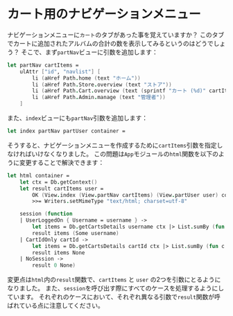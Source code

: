 # カート用のナビゲーションメニュー

ナビゲーションメニューに`カート`のタブがあった事を覚えていますか？
このタブでカートに追加されたアルバムの合計の数を表示してみるというのはどうでしょう？
そこで、まず`partNav`ビューに引数を追加します：

```fsharp
let partNav cartItems = 
    ulAttr ["id", "navlist"] [ 
        li (aHref Path.home (text "ホーム"))
        li (aHref Path.Store.overview (text "ストア"))
        li (aHref Path.Cart.overview (text (sprintf "カート (%d)" cartItems)))
        li (aHref Path.Admin.manage (text "管理者"))
    ]
```

また、`index`ビューにも`partNav`引数を追加します：

```fsharp
let index partNav partUser container = 
```

そうすると、ナビゲーションメニューを作成するために`cartItems`引数を指定しなければいけなくなりました。
この問題は`App`モジュールの`html`関数を以下のように変更することで解決できます：

```fsharp
let html container =
    let ctx = Db.getContext()
    let result cartItems user =
        OK (View.index (View.partNav cartItems) (View.partUser user) container)
        >>= Writers.setMimeType "text/html; charset=utf-8"

    session (function
    | UserLoggedOn { Username = username } -> 
        let items = Db.getCartsDetails username ctx |> List.sumBy (fun c -> c.Count)
        result items (Some username)
    | CartIdOnly cartId ->
        let items = Db.getCartsDetails cartId ctx |> List.sumBy (fun c -> c.Count)
        result items None
    | NoSession ->
        result 0 None)
```

変更点は`html`内の`result`関数で、`cartItems` と `user` の2つを引数にとるようになりました。
また、`session`を呼び出す際にすべてのケースを処理するようにしています。
それぞれのケースにおいて、それぞれ異なる引数で`result`関数が呼ばれている点に注意してください。
